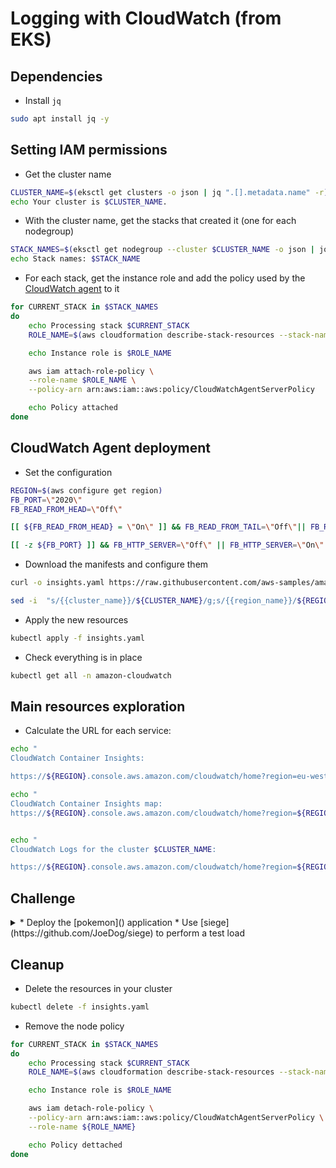 # Logging with CloudWatch (from EKS)

## Dependencies

* Install `jq`

```bash
sudo apt install jq -y
```

## Setting IAM permissions

* Get the cluster name

```bash
CLUSTER_NAME=$(eksctl get clusters -o json | jq ".[].metadata.name" -r)
echo Your cluster is $CLUSTER_NAME.
```

* With the cluster name, get the stacks that created it (one for each nodegroup)

```bash
STACK_NAMES=$(eksctl get nodegroup --cluster $CLUSTER_NAME -o json | jq -r '.[].StackName')
echo Stack names: $STACK_NAME
```

* For each stack, get the instance role and add the policy used by the [CloudWatch agent](https://docs.aws.amazon.com/AmazonCloudWatch/latest/monitoring/Install-CloudWatch-Agent.html) to it

```bash
for CURRENT_STACK in $STACK_NAMES
do
    echo Processing stack $CURRENT_STACK
    ROLE_NAME=$(aws cloudformation describe-stack-resources --stack-name $CURRENT_STACK | jq -r '.StackResources[] | select(.ResourceType=="AWS::IAM::Role") | .PhysicalResourceId')

    echo Instance role is $ROLE_NAME

    aws iam attach-role-policy \
    --role-name $ROLE_NAME \
    --policy-arn arn:aws:iam::aws:policy/CloudWatchAgentServerPolicy  

    echo Policy attached
done
```

## CloudWatch Agent deployment

* Set the configuration

```bash
REGION=$(aws configure get region)
FB_PORT=\"2020\"
FB_READ_FROM_HEAD=\"Off\"

[[ ${FB_READ_FROM_HEAD} = \"On\" ]] && FB_READ_FROM_TAIL=\"Off\"|| FB_READ_FROM_TAIL=\"On\"

[[ -z ${FB_PORT} ]] && FB_HTTP_SERVER=\"Off\" || FB_HTTP_SERVER=\"On\"
```

* Download the manifests and configure them

```bash
curl -o insights.yaml https://raw.githubusercontent.com/aws-samples/amazon-cloudwatch-container-insights/latest/k8s-deployment-manifest-templates/deployment-mode/daemonset/container-insights-monitoring/quickstart/cwagent-fluent-bit-quickstart.yaml 

sed -i  "s/{{cluster_name}}/${CLUSTER_NAME}/g;s/{{region_name}}/${REGION}/g;s/{{http_server_toggle}}/${FB_HTTP_SERVER}/g;s/{{http_server_port}}/${FB_PORT}/g;s/{{read_from_head}}/${FB_READ_FROM_HEAD}/g;s/{{read_from_tail}}/${FB_READ_FROM_TAIL}/g" insights.yaml
```

* Apply the new resources

```bash
kubectl apply -f insights.yaml
```

* Check everything is in place

```bash
kubectl get all -n amazon-cloudwatch
```

## Main resources exploration

* Calculate the URL for each service:

```bash
echo "
CloudWatch Container Insights:

https://${REGION}.console.aws.amazon.com/cloudwatch/home?region=eu-west-1#container-insights:"

echo "
CloudWatch Container Insights map:
https://${REGION}.console.aws.amazon.com/cloudwatch/home?region=${REGION}#container-insights:infrastructure/map?~(query~()~context~(timeRange~(delta~3600000)))"


echo "
CloudWatch Logs for the cluster $CLUSTER_NAME:

https://${REGION}.console.aws.amazon.com/cloudwatch/home?region=${REGION}#logsV2:log-groups$3FlogGroupNameFilter$3D${CLUSTER_NAME}"
```

## Challenge

<details>
<summary>
* Deploy the [pokemon]() application
* Use [siege](https://github.com/JoeDog/siege) to perform a test load

</summary>

```bash
SERVICE_NAME=<your service name>
ADDR=$(kubectl get services $SERVICE_NAME -ojsonpath='{.status.loadBalancer.ingress[0].hostname}')

sudo apt install siege -y
siege  --concurrent=100 --time=10s --delay=1 $ADDR
```
</details>

## Cleanup

* Delete the resources in your cluster

```bash
kubectl delete -f insights.yaml
```

* Remove the node policy

```bash
for CURRENT_STACK in $STACK_NAMES
do
    echo Processing stack $CURRENT_STACK
    ROLE_NAME=$(aws cloudformation describe-stack-resources --stack-name $CURRENT_STACK | jq -r '.StackResources[] | select(.ResourceType=="AWS::IAM::Role") | .PhysicalResourceId')

    echo Instance role is $ROLE_NAME

    aws iam detach-role-policy \
    --policy-arn arn:aws:iam::aws:policy/CloudWatchAgentServerPolicy \
    --role-name ${ROLE_NAME}

    echo Policy dettached
done
```

